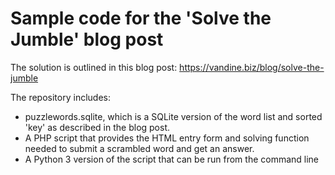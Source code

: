 # Sample code for the 'Solve the Jumble' blog post

The solution is outlined in this blog post: https://vandine.biz/blog/solve-the-jumble

The repository includes:

- puzzlewords.sqlite, which is a SQLite version of the word list and sorted 'key' as described in the blog post.
- A PHP script that provides the HTML entry form and solving function needed to submit a scrambled word and get an answer.
- A Python 3 version of the script that can be run from the command line
